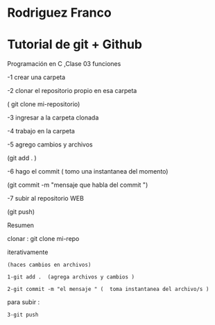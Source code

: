 # Rodriguez Franco
# Tutorial de git + Github
Programación en C ,Clase 03  funciones

  -1 crear una carpeta
  
  -2 clonar el repositorio propio en esa carpeta 

  ( git clone mi-repositorio)
  
  -3 ingresar a la carpeta clonada
  
  -4 trabajo en la carpeta
  
  -5 agrego cambios y archivos

  (git add . ) 
  
  -6 hago el commit ( tomo una instantanea del momento)
  
  (git commit -m "mensaje que habla del commit ")
  
  -7 subir al repositorio WEB

  (git push)




Resumen 

 clonar : git clone mi-repo


 iterativamente

 	(haces cambios en archivos)
 	
 	1-git add .  (agrega archivos y cambios )
 	
 	2-git commit -m "el mensaje " (  toma instantanea del archivo/s )


para subir :
 	
 	3-git push 